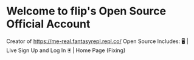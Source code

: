 # Welcome to flip's Open Source Official Account
Creator of https://me-real.fantasyrepl.repl.co/
Open Source Includes:
🖥️ | Live Sign Up and Log In
🖲️ | Home Page (Fixing)
